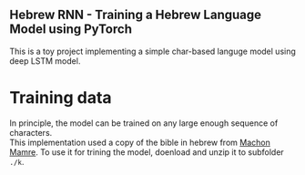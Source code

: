 ## Hebrew RNN - Training a Hebrew Language Model using PyTorch
This is a toy project implementing a simple char-based languge model using deep LSTM model.

# Training data
In principle, the model can be trained on any large enough sequence of characters.  
This implementation used a copy of the bible in hebrew from [Machon Mamre](https://www.mechon-mamre.org/dlk.htm).
To use it for trining the model, doenload and unzip it to subfolder `./k`.
